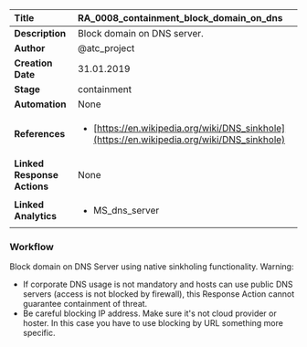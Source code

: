 | Title                       | RA_0008_containment_block_domain_on_dns         |
|:----------------------------|:--------------------|
| **Description**             | Block domain on DNS server.   |
| **Author**                  | @atc_project        |
| **Creation Date**           | 31.01.2019 |
| **Stage**                   | containment         |
| **Automation**              | None |
| **References**              |<ul><li>[https://en.wikipedia.org/wiki/DNS_sinkhole](https://en.wikipedia.org/wiki/DNS_sinkhole)</li></ul> |
| **Linked Response Actions** | None |
| **Linked Analytics**        |<ul><li>MS_dns_server</li></ul> |


### Workflow

Block domain on DNS Server using native sinkholing functionality. 
Warning: 
- If corporate DNS usage is not mandatory and hosts can use public DNS servers (access is not blocked by firewall), this Response Action cannot guarantee containment of threat.
- Be careful blocking IP address. Make sure it's not cloud provider or hoster. In this case you have to use blocking by URL something more specific.